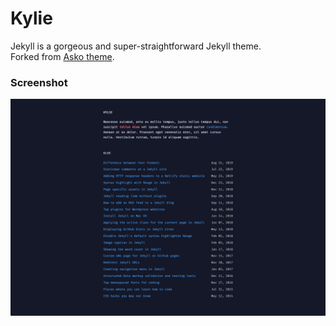 # Kylie

Jekyll is a gorgeous and super-straightforward Jekyll theme.  
Forked from [Asko theme](https://github.com/manuelmazzuola/asko).  

### Screenshot

![Screenshot](screenshot.png)
